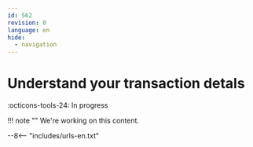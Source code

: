 ```yaml
---
id: 562
revision: 0
language: en
hide:
  - navigation
---
```


# Understand your transaction detals

 :octicons-tools-24: In progress

!!! note ""
     We're working on this content.

--8<-- "includes/urls-en.txt"
